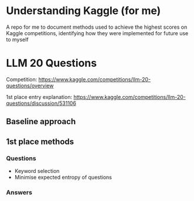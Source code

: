 # Understanding Kaggle (for me)
A repo for me to document methods used to achieve the highest scores on Kaggle competitions, identifying how they were implemented for future use to myself

# LLM 20 Questions

Competition: https://www.kaggle.com/competitions/llm-20-questions/overview

1st place entry explanation: https://www.kaggle.com/competitions/llm-20-questions/discussion/531106

## Baseline approach 

## 1st place methods 

### Questions
- Keyword selection 
- Minimise expected entropy of questions
  
### Answers 

